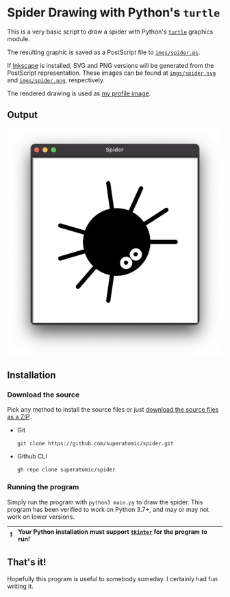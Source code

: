 # Spider Drawing with Python's `turtle`
This is a very basic script to draw a spider with Python's [`turtle`](https://docs.python.org/3/library/turtle.html) graphics module.

The resulting graphic is saved as a PostScript file to [`imgs/spider.ps`](imgs/spider.ps).

If [Inkscape] is installed, SVG and PNG versions will be generated from the PostScript representation.
These images can be found at [`imgs/spider.svg`](imgs/spider.svg) and [`imgs/spider.png`](imgs/spider.png), respectively.

The rendered drawing is used as [my profile image](https://github.com/superatomic).

## Output

![A spider](spider.png)  <!-- Their name is Billie -->

## Installation

### Download the source
Pick any method to install the source files or just [download the source files as a ZIP](https://github.com/superatomic/spider/archive/refs/heads/main.zip).

- Git
  ```shell
  git clone https://github.com/superatomic/spider.git
  ```
- Github CLI
  ```shell
  gh repo clone superatomic/spider
  ```
  
### Running the program

Simply run the program with `python3 main.py` to draw the spider.
This program has been verified to work on Python 3.7+, and may or may not work on lower versions.

<!-- Thanks to https://stackoverflow.com/questions/58737436/ -->
| :heavy_exclamation_mark: | Your Python installation must support [`tkinter`](https://docs.python.org/3/library/tkinter.html) for the program to run! |
|--------------------------|:--------------------------------------------------------------------------------------------------------------------------|

## That's it!

Hopefully this program is useful to somebody someday. I certainly had fun writing it.


[Inkscape]: https://www.inkscape.org/
